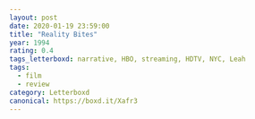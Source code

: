 ```yaml
---
layout: post 
date: 2020-01-19 23:59:00
title: "Reality Bites"
year: 1994
rating: 0.4
tags_letterboxd: narrative, HBO, streaming, HDTV, NYC, Leah
tags:
  - film
  - review
category: Letterboxd
canonical: https://boxd.it/Xafr3
---
```

